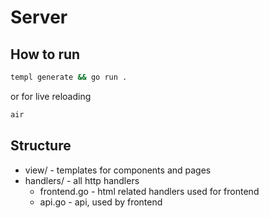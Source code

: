 # Server
## How to run
``` sh
templ generate && go run .
```
or for live reloading
```sh
air
```
## Structure
- view/ - templates for components and pages
- handlers/ - all http handlers 
    - frontend.go - html related handlers used for frontend
    - api.go - api, used by frontend
